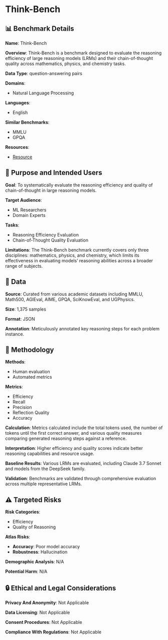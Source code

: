 # Think-Bench

## 📊 Benchmark Details

**Name**: Think-Bench

**Overview**: Think-Bench is a benchmark designed to evaluate the reasoning efficiency of large reasoning models (LRMs) and their chain-of-thought quality across mathematics, physics, and chemistry tasks.

**Data Type**: question-answering pairs

**Domains**:
- Natural Language Processing

**Languages**:
- English

**Similar Benchmarks**:
- MMLU
- GPQA

**Resources**:
- [Resource](https://think-bench.github.io/)

## 🎯 Purpose and Intended Users

**Goal**: To systematically evaluate the reasoning efficiency and quality of chain-of-thought in large reasoning models.

**Target Audience**:
- ML Researchers
- Domain Experts

**Tasks**:
- Reasoning Efficiency Evaluation
- Chain-of-Thought Quality Evaluation

**Limitations**: The Think-Bench benchmark currently covers only three disciplines: mathematics, physics, and chemistry, which limits its effectiveness in evaluating models’ reasoning abilities across a broader range of subjects.

## 💾 Data

**Source**: Curated from various academic datasets including MMLU, Math500, AGIEval, AIME, GPQA, SciKnowEval, and UGPhysics.

**Size**: 1,375 samples

**Format**: JSON

**Annotation**: Meticulously annotated key reasoning steps for each problem instance.

## 🔬 Methodology

**Methods**:
- Human evaluation
- Automated metrics

**Metrics**:
- Efficiency
- Recall
- Precision
- Reflection Quality
- Accuracy

**Calculation**: Metrics calculated include the total tokens used, the number of tokens until the first correct answer, and various quality measures comparing generated reasoning steps against a reference.

**Interpretation**: Higher efficiency and quality scores indicate better reasoning capabilities and resource usage.

**Baseline Results**: Various LRMs are evaluated, including Claude 3.7 Sonnet and models from the DeepSeek family.

**Validation**: Benchmarks are validated through comprehensive evaluation across multiple representative LRMs.

## ⚠️ Targeted Risks

**Risk Categories**:
- Efficiency
- Quality of Reasoning

**Atlas Risks**:
- **Accuracy**: Poor model accuracy
- **Robustness**: Hallucination

**Demographic Analysis**: N/A

**Potential Harm**: N/A

## 🔒 Ethical and Legal Considerations

**Privacy And Anonymity**: Not Applicable

**Data Licensing**: Not Applicable

**Consent Procedures**: Not Applicable

**Compliance With Regulations**: Not Applicable
